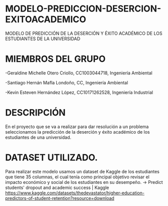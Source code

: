 # MODELO-PREDICCION-DESERCION-EXITOACADEMICO
MODELO DE PREDICCIÓN DE LA DESERCIÓN Y ÉXITO ACADÉMICO DE LOS ESTUDIANTES DE LA UNIVERSIDAD 

# MIEMBROS DEL GRUPO
-Geraldine Michelle Otero Criollo, CC1003044718, Ingeniería Ambiental

-Santiago Hernán Mafla Londoño, CC, Ingeniería Ambiental

-Kevin Esteven Hernández López, CC10171262528, Ingeniería Industrial 

# DESCRIPCIÓN 
En el proyecto que se va a realizar para dar resolución a un problema seleccionamos la predicción de la deserción y éxito académico de los estudiantes de una universidad.

# DATASET UTILIZADO.
Para realizar este modelo usamos un dataset de Kaggle de los estudiantes que tiene 35 columnas, el cual tenía como principal objetivo revisar el impacto económico y social de los estudiantes en su desempeño.
->  Predict students' dropout and academic success | Kaggle
https://www.kaggle.com/datasets/thedevastator/higher-education-predictors-of-student-retention?resource=download


